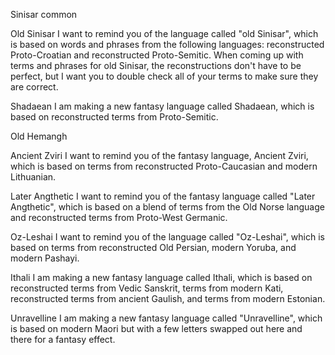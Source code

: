 
Sinisar common


Old Sinisar
I want to remind you of the language called "old Sinisar", which is based on words and phrases from the following languages: reconstructed Proto-Croatian and reconstructed Proto-Semitic. When coming up with terms and phrases for old Sinisar, the reconstructions don't have to be perfect, but I want you to double check all of your terms to make sure they are correct.


Shadaean
I am making a new fantasy language called Shadaean, which is based on reconstructed terms from Proto-Semitic.

Old Hemangh


Ancient Zviri
I want to remind you of the fantasy language, Ancient Zviri, which is based on terms from reconstructed Proto-Caucasian and modern Lithuanian.

Later Angthetic
I want to remind you of the fantasy language called "Later Angthetic", which is based on a blend of terms from the Old Norse language and reconstructed terms from Proto-West Germanic.

Oz-Leshai
I want to remind you of the language called "Oz-Leshai", which is based on terms from reconstructed Old Persian, modern Yoruba, and modern Pashayi.

Ithali
I am making a new fantasy language called Ithali, which is based on reconstructed terms from Vedic Sanskrit, terms from modern Kati, reconstructed terms from ancient Gaulish, and terms from modern Estonian.

Unravelline
I am making a new fantasy language called "Unravelline", which is based on modern Maori but with a few letters swapped out here and there for a fantasy effect.